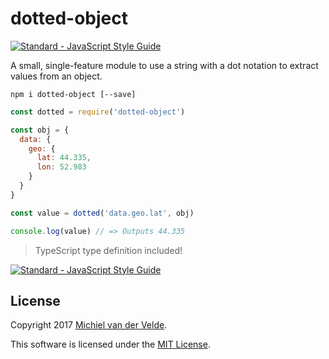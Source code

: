 # dotted-object

[![Standard - JavaScript Style Guide](https://img.shields.io/badge/code%20style-standard-brightgreen.svg)](http://standardjs.com/)

A small, single-feature module to use a string with a dot notation to extract
values from an object.

```
npm i dotted-object [--save]
```

```js
const dotted = require('dotted-object')

const obj = {
  data: {
    geo: {
      lat: 44.335,
      lon: 52.983
    }
  }
}

const value = dotted('data.geo.lat', obj)

console.log(value) // => Outputs 44.335
```

> TypeScript type definition included!

[![Standard - JavaScript Style Guide](https://img.shields.io/badge/code%20style-standard-brightgreen.svg)](http://standardjs.com/)

## License

Copyright 2017 [Michiel van der Velde](http://michielvdvelde.nl).

This software is licensed under the [MIT License](LICENSE).

